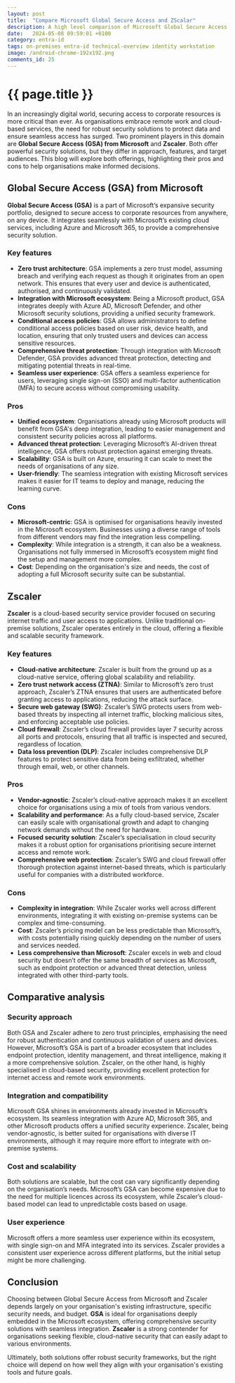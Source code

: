 ```yaml
---
layout: post
title:  "Compare Microsoft Global Secure Access and ZScalar"
description: A high level comparison of Microsoft Global Secure Access and ZScalar, both Zero Trust Access solutions with similar features
date:   2024-05-08 09:59:01 +0100
category: entra-id
tags: on-premises entra-id technical-overview identity workstation
image: /android-chrome-192x192.png
comments_id: 25
---
```

<h1>{{ page.title }}</h1>

In an increasingly digital world, securing access to corporate resources is more critical than ever. As organisations embrace remote work and cloud-based services, the need for robust security solutions to protect data and ensure seamless access has surged. Two prominent players in this domain are **Global Secure Access (GSA) from Microsoft** and **Zscaler**. Both offer powerful security solutions, but they differ in approach, features, and target audiences. This blog will explore both offerings, highlighting their pros and cons to help organisations make informed decisions.

## Global Secure Access (GSA) from Microsoft

**Global Secure Access (GSA)** is a part of Microsoft’s expansive security portfolio, designed to secure access to corporate resources from anywhere, on any device. It integrates seamlessly with Microsoft’s existing cloud services, including Azure and Microsoft 365, to provide a comprehensive security solution.

### Key features
- **Zero trust architecture**: GSA implements a zero trust model, assuming breach and verifying each request as though it originates from an open network. This ensures that every user and device is authenticated, authorised, and continuously validated.
- **Integration with Microsoft ecosystem**: Being a Microsoft product, GSA integrates deeply with Azure AD, Microsoft Defender, and other Microsoft security solutions, providing a unified security framework.
- **Conditional access policies**: GSA allows administrators to define conditional access policies based on user risk, device health, and location, ensuring that only trusted users and devices can access sensitive resources.
- **Comprehensive threat protection**: Through integration with Microsoft Defender, GSA provides advanced threat protection, detecting and mitigating potential threats in real-time.
- **Seamless user experience**: GSA offers a seamless experience for users, leveraging single sign-on (SSO) and multi-factor authentication (MFA) to secure access without compromising usability.

### Pros
- **Unified ecosystem**: Organisations already using Microsoft products will benefit from GSA's deep integration, leading to easier management and consistent security policies across all platforms.
- **Advanced threat protection**: Leveraging Microsoft’s AI-driven threat intelligence, GSA offers robust protection against emerging threats.
- **Scalability**: GSA is built on Azure, ensuring it can scale to meet the needs of organisations of any size.
- **User-friendly**: The seamless integration with existing Microsoft services makes it easier for IT teams to deploy and manage, reducing the learning curve.

### Cons
- **Microsoft-centric**: GSA is optimised for organisations heavily invested in the Microsoft ecosystem. Businesses using a diverse range of tools from different vendors may find the integration less compelling.
- **Complexity**: While integration is a strength, it can also be a weakness. Organisations not fully immersed in Microsoft’s ecosystem might find the setup and management more complex.
- **Cost**: Depending on the organisation's size and needs, the cost of adopting a full Microsoft security suite can be substantial.

## Zscaler

**Zscaler** is a cloud-based security service provider focused on securing internet traffic and user access to applications. Unlike traditional on-premise solutions, Zscaler operates entirely in the cloud, offering a flexible and scalable security framework.

### Key features
- **Cloud-native architecture**: Zscaler is built from the ground up as a cloud-native service, offering global scalability and reliability.
- **Zero trust network access (ZTNA)**: Similar to Microsoft’s zero trust approach, Zscaler’s ZTNA ensures that users are authenticated before granting access to applications, reducing the attack surface.
- **Secure web gateway (SWG)**: Zscaler’s SWG protects users from web-based threats by inspecting all internet traffic, blocking malicious sites, and enforcing acceptable use policies.
- **Cloud firewall**: Zscaler’s cloud firewall provides layer 7 security across all ports and protocols, ensuring that all traffic is inspected and secured, regardless of location.
- **Data loss prevention (DLP)**: Zscaler includes comprehensive DLP features to protect sensitive data from being exfiltrated, whether through email, web, or other channels.

### Pros
- **Vendor-agnostic**: Zscaler’s cloud-native approach makes it an excellent choice for organisations using a mix of tools from various vendors.
- **Scalability and performance**: As a fully cloud-based service, Zscaler can easily scale with organisational growth and adapt to changing network demands without the need for hardware.
- **Focused security solution**: Zscaler’s specialisation in cloud security makes it a robust option for organisations prioritising secure internet access and remote work.
- **Comprehensive web protection**: Zscaler’s SWG and cloud firewall offer thorough protection against internet-based threats, which is particularly useful for companies with a distributed workforce.

### Cons
- **Complexity in integration**: While Zscaler works well across different environments, integrating it with existing on-premise systems can be complex and time-consuming.
- **Cost**: Zscaler’s pricing model can be less predictable than Microsoft’s, with costs potentially rising quickly depending on the number of users and services needed.
- **Less comprehensive than Microsoft**: Zscaler excels in web and cloud security but doesn’t offer the same breadth of services as Microsoft, such as endpoint protection or advanced threat detection, unless integrated with other third-party tools.

## Comparative analysis

### Security approach
Both GSA and Zscaler adhere to zero trust principles, emphasising the need for robust authentication and continuous validation of users and devices. However, Microsoft’s GSA is part of a broader ecosystem that includes endpoint protection, identity management, and threat intelligence, making it a more comprehensive solution. Zscaler, on the other hand, is highly specialised in cloud-based security, providing excellent protection for internet access and remote work environments.

### Integration and compatibility
Microsoft GSA shines in environments already invested in Microsoft’s ecosystem. Its seamless integration with Azure AD, Microsoft 365, and other Microsoft products offers a unified security experience. Zscaler, being vendor-agnostic, is better suited for organisations with diverse IT environments, although it may require more effort to integrate with on-premise systems.

### Cost and scalability
Both solutions are scalable, but the cost can vary significantly depending on the organisation’s needs. Microsoft’s GSA can become expensive due to the need for multiple licences across its ecosystem, while Zscaler’s cloud-based model can lead to unpredictable costs based on usage.

### User experience
Microsoft offers a more seamless user experience within its ecosystem, with single sign-on and MFA integrated into its services. Zscaler provides a consistent user experience across different platforms, but the initial setup might be more challenging.

## Conclusion

Choosing between Global Secure Access from Microsoft and Zscaler depends largely on your organisation's existing infrastructure, specific security needs, and budget. **GSA** is ideal for organisations deeply embedded in the Microsoft ecosystem, offering comprehensive security solutions with seamless integration. **Zscaler** is a strong contender for organisations seeking flexible, cloud-native security that can easily adapt to various environments.

Ultimately, both solutions offer robust security frameworks, but the right choice will depend on how well they align with your organisation's existing tools and future goals.
